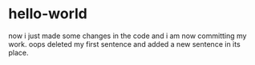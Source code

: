 # hello-world
now i just made some changes in the code and i am now committing my work.
oops deleted my first sentence and added a new sentence in its place.
